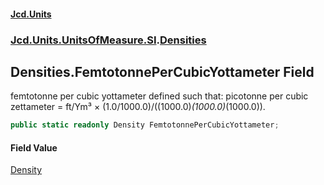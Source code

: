 #### [Jcd.Units](index.md 'index')

### [Jcd.Units.UnitsOfMeasure.SI](Jcd.Units.UnitsOfMeasure.SI.md 'Jcd.Units.UnitsOfMeasure.SI').[Densities](Densities.md 'Jcd.Units.UnitsOfMeasure.SI.Densities')

## Densities.FemtotonnePerCubicYottameter Field

femtotonne per cubic yottameter defined such that: picotonne per cubic zettameter = ft/Ym³ ×
(1.0/1000.0)/((1000.0)*(1000.0)*(1000.0)).

```csharp
public static readonly Density FemtotonnePerCubicYottameter;
```

#### Field Value

[Density](Density.md 'Jcd.Units.UnitTypes.Density')
